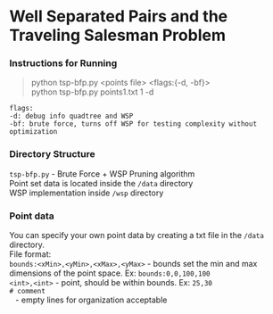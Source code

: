 # Well Separated Pairs and the Traveling Salesman Problem

### Instructions for Running
>python tsp-bfp.py \<points file\> <separation factor> <flags:{-d, -bf}> \
>python tsp-bfp.py points1.txt 1 -d 

```
flags:
-d: debug info quadtree and WSP
-bf: brute force, turns off WSP for testing complexity without optimization
```

### Directory Structure
`tsp-bfp.py` - Brute Force + WSP Pruning algorithm \
Point set data is located inside the `/data` directory \
WSP implementation inside `/wsp` directory

### Point data
You can specify your own point data by creating a txt file in the `/data` directory. \
File format: \
`bounds:<xMin>,<yMin>,<xMax>,<yMax>` - bounds set the min and max dimensions of the point space. Ex: `bounds:0,0,100,100` \
`<int>,<int>` - point, should be within bounds. Ex: `25,30` \
`# comment` \
` ` - empty lines for organization acceptable
